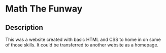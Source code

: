 # Math The Funway

## Description

This was a website created with basic HTML and CSS to home in on some of those skills. It could be transferred to another website as a homepage. 
